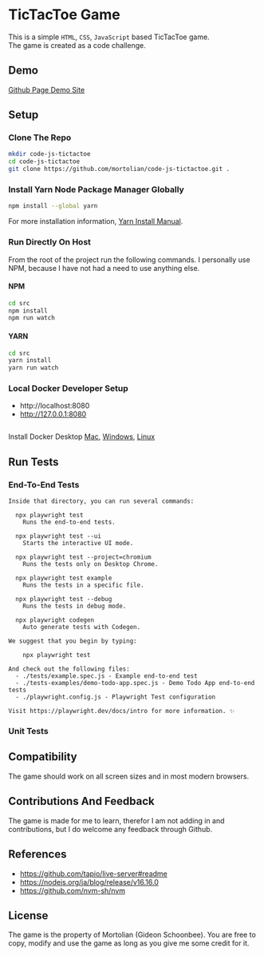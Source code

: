 # TicTacToe Game

This is a simple `HTML`, `CSS`, `JavaScript` based TicTacToe game. <br> 
The game is created as a code challenge.

## Demo

[Github Page Demo Site](https://mortolian.github.io/code-js-tictactoe/)

## Setup

### Clone The Repo

```bash
mkdir code-js-tictactoe
cd code-js-tictactoe
git clone https://github.com/mortolian/code-js-tictactoe.git .
```

### Install Yarn Node Package Manager Globally

```bash
npm install --global yarn
```
For more installation information, [Yarn Install Manual](https://classic.yarnpkg.com/lang/en/docs/install/).

### Run Directly On Host

From the root of the project run the following commands. 
I personally use NPM, because I have not had a need to use anything else.

#### NPM

```bash
cd src
npm install
npm run watch
```

#### YARN

```bash
cd src
yarn install
yarn run watch
```

### Local Docker Developer Setup

- http://localhost:8080
- http://127.0.0.1:8080

```bash
```

Install Docker Desktop [Mac](https://docs.docker.com/desktop/install/mac-install/), [Windows](https://docs.docker.com/desktop/install/windows-install/), [Linux](https://docs.docker.com/desktop/install/linux-install/)

## Run Tests

### End-To-End Tests

```text
Inside that directory, you can run several commands:

  npx playwright test
    Runs the end-to-end tests.

  npx playwright test --ui
    Starts the interactive UI mode.

  npx playwright test --project=chromium
    Runs the tests only on Desktop Chrome.

  npx playwright test example
    Runs the tests in a specific file.

  npx playwright test --debug
    Runs the tests in debug mode.

  npx playwright codegen
    Auto generate tests with Codegen.

We suggest that you begin by typing:

    npx playwright test

And check out the following files:
  - ./tests/example.spec.js - Example end-to-end test
  - ./tests-examples/demo-todo-app.spec.js - Demo Todo App end-to-end tests
  - ./playwright.config.js - Playwright Test configuration

Visit https://playwright.dev/docs/intro for more information. ✨

```


### Unit Tests

## Compatibility

The game should work on all screen sizes and in most modern browsers.

## Contributions And Feedback

The game is made for me to learn, therefor I am not adding in and contributions, but I do
welcome any feedback through Github.

## References

- https://github.com/tapio/live-server#readme
- https://nodejs.org/ja/blog/release/v16.16.0
- https://github.com/nvm-sh/nvm

## License

The game is the property of Mortolian (Gideon Schoonbee). You are free to copy, modify and use the game
as long as you give me some credit for it.